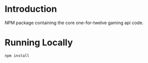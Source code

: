 # Introduction

NPM package containing the core one-for-twelve gaming api code. 

# Running Locally

```script
npm install
```